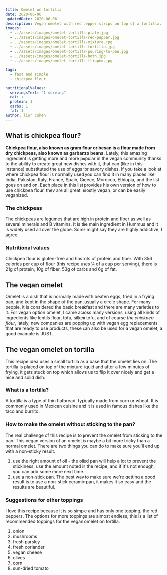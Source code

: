 ```yaml
---
title: Omelet on tortilla
date: 2020-06-06
updatedDate: 2020-06-06
description: Vegan omelet with red pepper strips on top of a tortilla.
images:
  - ../assets/images/omelet-tortilla-plate.jpg
  - ../assets/images/omelet-tortilla-red-pepper.jpg
  - ../assets/images/omelet-tortilla-mixture.jpg
  - ../assets/images/omelet-tortilla-tortilla.jpg
  - ../assets/images/omelet-tortilla-pouring-to-pan.jpg
  - ../assets/images/omelet-tortilla-both.jpg
  - ../assets/images/omelet-tortilla-flipped.jpg

tags:
  - fast and simple
  - chickpea flour

nutritionalValues:
  servingsText: "1 serving"
  cal: 1
  protein: 1
  carbs: 1
  fat: 1
author: lior cohen
---
```


## What is chickpea flour?

**Chickpea flour, also known as gram flour or besan is a flour made from dry chickpeas, also known as garbanzo beans.**
Lately, this amazing ingredient is getting more and more popular in the vegan community thanks to the ability to create great new dishes with it, that can (like in this instance) substituted the use of eggs for savory dishes.
If you take a look at where chickpea flour is normally used you can find it in many places like India, Pakistan, Italy, France, Spain, Greece, Morocco, Ethiopia, and the list goes on and on. Each place in this list provides his own version of how to use chickpea flour, they are all great, mostly vegan, or can be easily veganized.

### The chickpeas

The chickpeas are legumes that are high in protein and fiber as well as several minerals and B vitamins.
It is the main ingredient in <Link to="/recipes/the-ultimate-hummus-protein-bomb">Hummus</Link> and it is widely used all over the globe. Some might say they are highly addictive, I agree.

### Nutritional values

Chickpea flour is gluten-free and has lots of protein and fiber.
With 356 calories per cup of flour (this recipe uses ¼ of a cup per serving), there is 21g of protein, 10g of fiber, 53g of carbs and 6g of fat.

## The vegan omelet

Omelet is a dish that is normally made with beaten eggs, fried in a frying pan, and kept in the shape of the pan, usually a circle shape. For many people, it is considered the basic breakfast and there are many varieties to it.
For vegan option omelet, I came across many versions, using all kinds of ingredients like lentils flour, tofu, silken tofu, and of course _the chickpea flour_, lately, new companies are popping up with vegan egg replacements that are ready to use products, these can also be used for a vegan omelet, a good example is <ExternalLink to="https://www.ju.st/en-us/products/consumer/egg/egg">JUST</ExternalLink>.

## The vegan omelet on tortilla

This recipe idea uses a small tortilla as a base that the omelet lies on. The tortilla is placed on top of the mixture liquid and after a few minutes of frying, it gets stuck on top which allows us to flip it over nicely and get a nice and solid dish.

### What is a tortilla?

A tortilla is a type of thin flatbread, typically made from corn or wheat.
It is commonly used in Mexican cuisine and it is used in famous dishes like the taco and burrito.

### How to make the omelet without sticking to the pan?

The real challenge of this recipe is to prevent the omelet from sticking to the pan.
This vegan version of an omelet is maybe a bit more tricky than a normal omelet.
There are two things you can do to make sure you'll end up with a non-sticky result.

1. use the right amount of oil - the oiled pan will help a lot to prevent the stickiness, use the amount noted in the recipe, and if it's not enough, you can add some more next time.
2. use a <ExternalLink to="https://www.amazon.com/GreenPan-Mini-Ceramic-Non-Stick-Round/dp/B015Y20MVK/ref=sr_1_2?crid=1KF13M0G6G9M1&dchild=1&keywords=6+inch+ceramic+egg+pan+nonstick&qid=1591529534&sprefix=6+inch+nonstick+ceramic+%2Caps%2C224&sr=8-2">non-stick pan.</ExternalLink>
   The best way to make sure we're getting a good result is to use a non-stick ceramic pan, it makes it so easy and the results are beautiful.

### Suggestions for other toppings

I love this recipe because it is so simple and has only one topping, the red peppers.
The options for more toppings are almost endless, this is a list of recommended toppings for the vegan omelet on tortilla.

1. onion
2. mushrooms
3. fresh parsley
4. fresh coriander
5. vegan cheese
6. olives
7. corn
8. sun-dried tomato

<PrintView fileName="omelet-on-tortilla"/>
